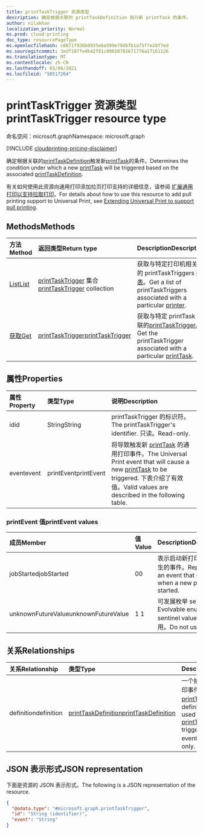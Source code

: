 ```yaml
---
title: printTaskTrigger 资源类型
description: 确定根据关联的 printTaskDefinition 执行新 printTask 的条件。
author: nilakhan
localization_priority: Normal
ms.prod: cloud-printing
doc_type: resourcePageType
ms.openlocfilehash: c0871f936b0935e6a599e79d6fb1a75f7e28f7ed
ms.sourcegitcommit: 3edf187fe4b42f81c09610782671776a27161126
ms.translationtype: MT
ms.contentlocale: zh-CN
ms.lasthandoff: 03/06/2021
ms.locfileid: "50517264"
---
```

# <a name="printtasktrigger-resource-type"></a><span data-ttu-id="8513e-103">printTaskTrigger 资源类型</span><span class="sxs-lookup"><span data-stu-id="8513e-103">printTaskTrigger resource type</span></span>

<span data-ttu-id="8513e-104">命名空间：microsoft.graph</span><span class="sxs-lookup"><span data-stu-id="8513e-104">Namespace: microsoft.graph</span></span>

[!INCLUDE [cloudprinting-pricing-disclaimer](../../includes/cloudprinting-pricing-disclaimer.md)]

<span data-ttu-id="8513e-105">确定根据关联的[printTaskDefinition](printtaskdefinition.md)触发新[printTask](printtask.md)的条件。</span><span class="sxs-lookup"><span data-stu-id="8513e-105">Determines the condition under which a new [printTask](printtask.md) will be triggered based on the associated [printTaskDefinition](printtaskdefinition.md).</span></span>

<span data-ttu-id="8513e-106">有关如何使用此资源向通用打印添加拉页打印支持的详细信息，请参阅 [扩展通用打印以支持拉取打印](/graph/universal-print-concept-overview#extending-universal-print-to-support-pull-printing)。</span><span class="sxs-lookup"><span data-stu-id="8513e-106">For details about how to use this resource to add pull printing support to Universal Print, see [Extending Universal Print to support pull printing](/graph/universal-print-concept-overview#extending-universal-print-to-support-pull-printing).</span></span>

## <a name="methods"></a><span data-ttu-id="8513e-107">Methods</span><span class="sxs-lookup"><span data-stu-id="8513e-107">Methods</span></span>
|<span data-ttu-id="8513e-108">方法</span><span class="sxs-lookup"><span data-stu-id="8513e-108">Method</span></span>|<span data-ttu-id="8513e-109">返回类型</span><span class="sxs-lookup"><span data-stu-id="8513e-109">Return type</span></span>|<span data-ttu-id="8513e-110">Description</span><span class="sxs-lookup"><span data-stu-id="8513e-110">Description</span></span>|
|:---|:---|:---|
| [<span data-ttu-id="8513e-111">List</span><span class="sxs-lookup"><span data-stu-id="8513e-111">List</span></span>](../api/printer-list-tasktriggers.md) | <span data-ttu-id="8513e-112">[printTaskTrigger](printtasktrigger.md) 集合</span><span class="sxs-lookup"><span data-stu-id="8513e-112">[printTaskTrigger](printtasktrigger.md) collection</span></span> | <span data-ttu-id="8513e-113">获取与特定打印机相关联的 printTaskTriggers [列表](printer.md)。</span><span class="sxs-lookup"><span data-stu-id="8513e-113">Get a list of printTaskTriggers associated with a particular [printer](printer.md).</span></span> |
| [<span data-ttu-id="8513e-114">获取</span><span class="sxs-lookup"><span data-stu-id="8513e-114">Get</span></span>](../api/printtasktrigger-get.md) | [<span data-ttu-id="8513e-115">printTaskTrigger</span><span class="sxs-lookup"><span data-stu-id="8513e-115">printTaskTrigger</span></span>](printtasktrigger.md) | <span data-ttu-id="8513e-116">获取与特定 printTask 关联的[printTaskTrigger。](printtask.md)</span><span class="sxs-lookup"><span data-stu-id="8513e-116">Get the printTaskTrigger associated with a particular [printTask](printtask.md).</span></span> |

## <a name="properties"></a><span data-ttu-id="8513e-117">属性</span><span class="sxs-lookup"><span data-stu-id="8513e-117">Properties</span></span>
|<span data-ttu-id="8513e-118">属性</span><span class="sxs-lookup"><span data-stu-id="8513e-118">Property</span></span>|<span data-ttu-id="8513e-119">类型</span><span class="sxs-lookup"><span data-stu-id="8513e-119">Type</span></span>|<span data-ttu-id="8513e-120">说明</span><span class="sxs-lookup"><span data-stu-id="8513e-120">Description</span></span>|
|:---|:---|:---|
|<span data-ttu-id="8513e-121">id</span><span class="sxs-lookup"><span data-stu-id="8513e-121">id</span></span>|<span data-ttu-id="8513e-122">String</span><span class="sxs-lookup"><span data-stu-id="8513e-122">String</span></span>|<span data-ttu-id="8513e-123">printTaskTrigger 的标识符。</span><span class="sxs-lookup"><span data-stu-id="8513e-123">The printTaskTrigger's identifier.</span></span> <span data-ttu-id="8513e-124">只读。</span><span class="sxs-lookup"><span data-stu-id="8513e-124">Read-only.</span></span>|
|<span data-ttu-id="8513e-125">event</span><span class="sxs-lookup"><span data-stu-id="8513e-125">event</span></span>|<span data-ttu-id="8513e-126">printEvent</span><span class="sxs-lookup"><span data-stu-id="8513e-126">printEvent</span></span>|<span data-ttu-id="8513e-127">将导致触发新 [printTask](printtask.md) 的通用打印事件。</span><span class="sxs-lookup"><span data-stu-id="8513e-127">The Universal Print event that will cause a new [printTask](printtask.md) to be triggered.</span></span> <span data-ttu-id="8513e-128">下表介绍了有效值。</span><span class="sxs-lookup"><span data-stu-id="8513e-128">Valid values are described in the following table.</span></span>|

### <a name="printevent-values"></a><span data-ttu-id="8513e-129">printEvent 值</span><span class="sxs-lookup"><span data-stu-id="8513e-129">printEvent values</span></span>

|<span data-ttu-id="8513e-130">成员</span><span class="sxs-lookup"><span data-stu-id="8513e-130">Member</span></span>|<span data-ttu-id="8513e-131">值</span><span class="sxs-lookup"><span data-stu-id="8513e-131">Value</span></span>|<span data-ttu-id="8513e-132">Description</span><span class="sxs-lookup"><span data-stu-id="8513e-132">Description</span></span>|
|:---|:---|:---|
|<span data-ttu-id="8513e-133">jobStarted</span><span class="sxs-lookup"><span data-stu-id="8513e-133">jobStarted</span></span>|<span data-ttu-id="8513e-134">0</span><span class="sxs-lookup"><span data-stu-id="8513e-134">0</span></span>|<span data-ttu-id="8513e-135">表示启动新打印作业时发生的事件。</span><span class="sxs-lookup"><span data-stu-id="8513e-135">Represents an event that occurs when a new print job is started.</span></span>|
|<span data-ttu-id="8513e-136">unknownFutureValue</span><span class="sxs-lookup"><span data-stu-id="8513e-136">unknownFutureValue</span></span>|<span data-ttu-id="8513e-137">1 </span><span class="sxs-lookup"><span data-stu-id="8513e-137">1</span></span>|<span data-ttu-id="8513e-138">可发展枚举 sentinel 值。</span><span class="sxs-lookup"><span data-stu-id="8513e-138">Evolvable enumeration sentinel value.</span></span> <span data-ttu-id="8513e-139">请勿使用。</span><span class="sxs-lookup"><span data-stu-id="8513e-139">Do not use.</span></span>|

## <a name="relationships"></a><span data-ttu-id="8513e-140">关系</span><span class="sxs-lookup"><span data-stu-id="8513e-140">Relationships</span></span>
|<span data-ttu-id="8513e-141">关系</span><span class="sxs-lookup"><span data-stu-id="8513e-141">Relationship</span></span>|<span data-ttu-id="8513e-142">类型</span><span class="sxs-lookup"><span data-stu-id="8513e-142">Type</span></span>|<span data-ttu-id="8513e-143">Description</span><span class="sxs-lookup"><span data-stu-id="8513e-143">Description</span></span>|
|:---|:---|:---|
|<span data-ttu-id="8513e-144">definition</span><span class="sxs-lookup"><span data-stu-id="8513e-144">definition</span></span>|[<span data-ttu-id="8513e-145">printTaskDefinition</span><span class="sxs-lookup"><span data-stu-id="8513e-145">printTaskDefinition</span></span>](printtaskdefinition.md)|<span data-ttu-id="8513e-146">一个抽象定义，用于在打印事件触发时创建[printTask。](printtask.md)</span><span class="sxs-lookup"><span data-stu-id="8513e-146">An abstract definition that will be used to create a [printTask](printtask.md) when triggered by a print event.</span></span> <span data-ttu-id="8513e-147">只读。</span><span class="sxs-lookup"><span data-stu-id="8513e-147">Read-only.</span></span>|

## <a name="json-representation"></a><span data-ttu-id="8513e-148">JSON 表示形式</span><span class="sxs-lookup"><span data-stu-id="8513e-148">JSON representation</span></span>
<span data-ttu-id="8513e-149">下面是资源的 JSON 表示形式。</span><span class="sxs-lookup"><span data-stu-id="8513e-149">The following is a JSON representation of the resource.</span></span>
<!-- {
  "blockType": "resource",
  "keyProperty": "id",
  "@odata.type": "microsoft.graph.printTaskTrigger",
  "openType": false
}
-->
``` json
{
  "@odata.type": "#microsoft.graph.printTaskTrigger",
  "id": "String (identifier)",
  "event": "String"
}
```


